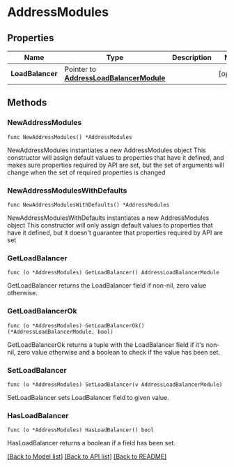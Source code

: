 # AddressModules

## Properties

Name | Type | Description | Notes
------------ | ------------- | ------------- | -------------
**LoadBalancer** | Pointer to [**AddressLoadBalancerModule**](AddressLoadBalancerModule.md) |  | [optional] 

## Methods

### NewAddressModules

`func NewAddressModules() *AddressModules`

NewAddressModules instantiates a new AddressModules object
This constructor will assign default values to properties that have it defined,
and makes sure properties required by API are set, but the set of arguments
will change when the set of required properties is changed

### NewAddressModulesWithDefaults

`func NewAddressModulesWithDefaults() *AddressModules`

NewAddressModulesWithDefaults instantiates a new AddressModules object
This constructor will only assign default values to properties that have it defined,
but it doesn't guarantee that properties required by API are set

### GetLoadBalancer

`func (o *AddressModules) GetLoadBalancer() AddressLoadBalancerModule`

GetLoadBalancer returns the LoadBalancer field if non-nil, zero value otherwise.

### GetLoadBalancerOk

`func (o *AddressModules) GetLoadBalancerOk() (*AddressLoadBalancerModule, bool)`

GetLoadBalancerOk returns a tuple with the LoadBalancer field if it's non-nil, zero value otherwise
and a boolean to check if the value has been set.

### SetLoadBalancer

`func (o *AddressModules) SetLoadBalancer(v AddressLoadBalancerModule)`

SetLoadBalancer sets LoadBalancer field to given value.

### HasLoadBalancer

`func (o *AddressModules) HasLoadBalancer() bool`

HasLoadBalancer returns a boolean if a field has been set.


[[Back to Model list]](../README.md#documentation-for-models) [[Back to API list]](../README.md#documentation-for-api-endpoints) [[Back to README]](../README.md)


